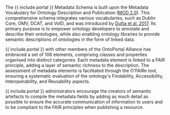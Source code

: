 The {{ include.portal }} Metadata Schema is built upon the Metadata Vocabulary for Ontology Description and Publication ([MOD 2.0](https://w3id.org/mod/2.0)). This comprehensive schema integrates various vocabularies, such as Dublin Core, OMV, DCAT, and VoID, and was introduced by [Dutta et al. 2017](http://dx.doi.org/10.1007/978-3-319-70863-8_17). Its primary purpose is to empower ontology developers to annotate and describe their ontologies, while also enabling ontology libraries to provide semantic descriptions of ontologies in the form of linked data.

{{ include.portal }} with other members of the OntoPortal Alliance has embraced a set of 106 elements, comprising classes and properties organised into distinct categories. Each metadata element is linked to a FAIR principle, adding a layer of semantic richness to the description. The assessment of metadata elements is facilitated through the O'FAIRe tool, ensuring a systematic evaluation of the ontology's Findability, Accessibility, Interoperability, and Reusability aspects.

{{ include.portal }} administrators encourage the creators of semantic artefacts to compile the metadata fields by adding as much detail as possible to ensure the accurate communication of information to users and to be compliant to the FAIR principles when publishing a resource.
